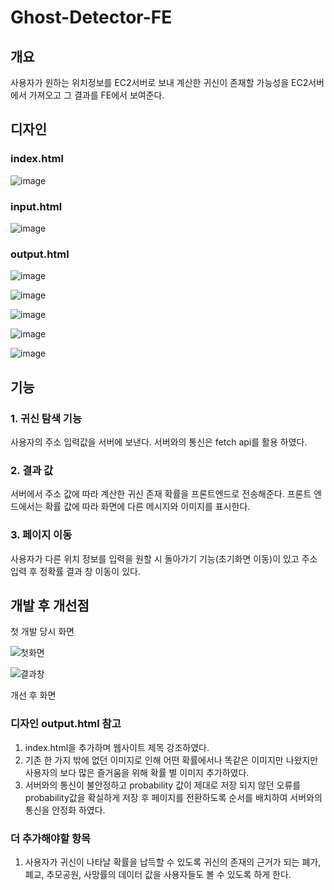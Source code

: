 # Ghost-Detector-FE

## 개요

사용자가 원하는 위치정보를 EC2서버로 보내 계산한 귀신이 존재할 가능성을 EC2서버에서 가져오고 그 결과를 FE에서 보여준다.

## 디자인

### index.html

![image](https://github.com/Ghost-Detector/Ghost-Detector-FE/assets/112530022/ec759c94-0078-416b-aa9d-380084b50249)

### input.html

![image](https://github.com/Ghost-Detector/Ghost-Detector-FE/assets/112530022/54e1cc9e-bb9a-4493-bf6e-5cc793b1792f)

### output.html

![image](https://github.com/Ghost-Detector/Ghost-Detector-FE/assets/117438347/55b5963b-ba76-4301-95b5-e708d83cc4a3)

![image](https://github.com/Ghost-Detector/Ghost-Detector-FE/assets/117438347/6cf6583f-b207-4908-9631-31202a97268d)

![image](https://github.com/Ghost-Detector/Ghost-Detector-FE/assets/117438347/84128dc2-73da-4ef0-91e9-98eabc0106f5)

![image](https://github.com/Ghost-Detector/Ghost-Detector-FE/assets/117438347/4b629ee9-54ed-473d-bf46-d248552f5163)

![image](https://github.com/Ghost-Detector/Ghost-Detector-FE/assets/117438347/eed704a4-88df-4c7b-bb9c-e86fe30d3dc1)




## 기능

### 1. 귀신 탐색 기능
사용자의 주소 입력값을 서버에 보낸다. 서버와의 통신은 fetch api를 활용 하였다.

### 2. 결과 값
서버에서 주소 값에 따라 계산한 귀신 존재 확률을 프론트엔드로 전송해준다. 프론트 엔드에서는 확률 값에 따라 화면에 다른 메시지와 이미지를 표시한다.

### 3. 페이지 이동
사용자가 다른 위치 정보를 입력을 원할 시 돌아가기 기능(초기화면 이동)이 있고 주소 입력 후 정확률 결과 창 이동이 있다. 



## 개발 후 개선점

첫 개발 당시 화면


![첫화면](https://github.com/Ghost-Detector/Ghost-Detector-FE/assets/117438347/4c4ed6d0-b3da-427e-9c7d-bee39b47d175)

![결과창](https://github.com/Ghost-Detector/Ghost-Detector-FE/assets/117438347/cdc2779c-4ef0-4ca5-824d-2fb49e968a4d)

개선 후 화면

### 디자인 output.html 참고

1. index.html을 추가하며 웹사이트 제목 강조하였다.
2. 기존 한 가지 밖에 없던 이미지로 인해 어떤 확률에서나 똑같은 이미지만 나왔지만 사용자의 보다 많은 즐거움을 위해 확률 별 이미지 추가하였다.
3. 서버와의 통신이 불안정하고 probability 값이 제대로 저장 되지 않던 오류를 probability값을 확실하게 저장 후 페이지를 전환하도록 순서를 배치하여 서버와의 통신을 안정화 하였다.


### 더 추가해야할 항목 
1. 사용자가 귀신이 나타날 확률을 납득할 수 있도록 귀신의 존재의 근거가 되는 폐가, 폐교, 추모공원, 사망률의 데이터 값을 사용자들도 볼 수 있도록 하게 한다.




